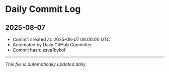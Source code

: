# Daily Commit Log

## 2025-08-07

- Commit created at: 2025-08-07 08:00:00 UTC
- Automated by Daily GitHub Committer
- Commit hash: zsva1bykof

---
*This file is automatically updated daily*